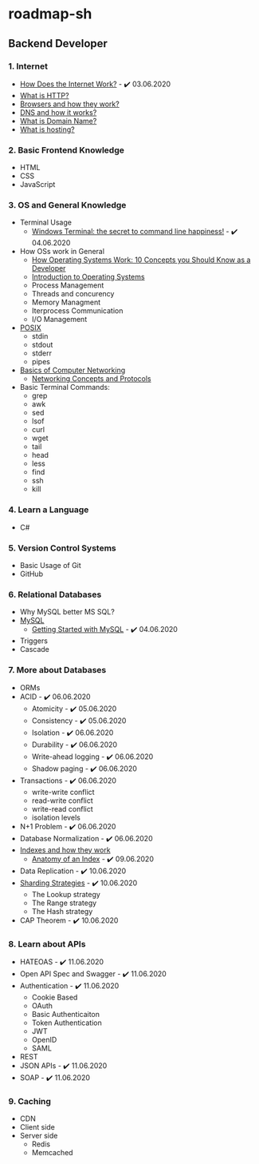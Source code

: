# roadmap-sh
## Backend Developer
### 1. Internet
* [How Does the Internet Work?](https://web.stanford.edu/class/msande91si/www-spr04/readings/week1/InternetWhitepaper.htm) - :heavy_check_mark: 03.06.2020
* [What is HTTP?](https://developer.mozilla.org/en-US/docs/Web/HTTP/Overview)
* [Browsers and how they work?](https://www.html5rocks.com/en/tutorials/internals/howbrowserswork/)
* [DNS and how it works?](https://www.cloudflare.com/learning/dns/what-is-dns/)
* [What is Domain Name?](https://cs.stanford.edu/people/eroberts/courses/cs181/projects/the-domain-name-system/what.html)
* [What is hosting?](https://en.wikipedia.org/wiki/Web_hosting_service)
### 2. Basic Frontend Knowledge
* HTML
* CSS
* JavaScript
### 3. OS and General Knowledge
* Terminal Usage
  - [Windows Terminal: the secret to command line happiness!](https://www.youtube.com/watch?v=2dsnwlnNBzs) - :heavy_check_mark: 04.06.2020
* How OSs work in General
  - [How Operating Systems Work: 10 Concepts you Should Know as a Developer](https://medium.com/cracking-the-data-science-interview/how-operating-systems-work-10-concepts-you-should-know-as-a-developer-8d63bb38331f)
  - [Introduction to Operating Systems](https://www.udacity.com/course/introduction-to-operating-systems--ud923)
  - Process Management
  - Threads and concurency
  - Memory Managment
  - Iterprocess Communication
  - I/O Management
* [POSIX](https://en.wikipedia.org/wiki/POSIX)
  - stdin
  - stdout
  - stderr
  - pipes
* [Basics of Computer Networking](https://www.geeksforgeeks.org/basics-computer-networking/)
  - [Networking Concepts and Protocols](https://app.pluralsight.com/library/courses/comptia-network-plus-networking-concepts/table-of-contents)
* Basic Terminal Commands:
  - grep
  - awk
  - sed
  - lsof
  - curl
  - wget
  - tail
  - head
  - less
  - find
  - ssh
  - kill
### 4. Learn a Language
* C#
### 5. Version Control Systems
* Basic Usage of Git
* GitHub
### 6. Relational Databases
* Why MySQL better MS SQL?
* [MySQL](https://dev.mysql.com/doc/)
  - [Getting Started with MySQL](https://dev.mysql.com/doc/mysql-getting-started/en/) - :heavy_check_mark: 04.06.2020
* Triggers
* Cascade
### 7. More about Databases
* ORMs
* ACID - :heavy_check_mark: 06.06.2020
  - Atomicity - :heavy_check_mark: 05.06.2020
  - Consistency - :heavy_check_mark: 05.06.2020
  - Isolation - :heavy_check_mark: 06.06.2020
  - Durability - :heavy_check_mark: 06.06.2020
  - Write-ahead logging - :heavy_check_mark: 06.06.2020
  - Shadow paging - :heavy_check_mark: 06.06.2020
* Transactions - :heavy_check_mark: 06.06.2020
  - write-write conflict
  - read-write conflict
  - write-read conflict
  - isolation levels
* N+1 Problem - :heavy_check_mark: 06.06.2020
* Database Normalization - :heavy_check_mark: 06.06.2020
* [Indexes and how they work](https://use-the-index-luke.com/)
  - [Anatomy of an Index](https://use-the-index-luke.com/sql/anatomy) - :heavy_check_mark: 09.06.2020
* Data Replication - :heavy_check_mark: 10.06.2020
* [Sharding Strategies](https://docs.microsoft.com/en-us/azure/architecture/patterns/sharding#sharding-strategies) - :heavy_check_mark: 10.06.2020
  - The Lookup strategy
  - The Range strategy
  - The Hash strategy
* CAP Theorem - :heavy_check_mark: 10.06.2020
### 8. Learn about APIs
* HATEOAS - :heavy_check_mark: 11.06.2020
* Open API Spec and Swagger - :heavy_check_mark: 11.06.2020
* Authentication - :heavy_check_mark: 11.06.2020
  - Cookie Based
  - OAuth
  - Basic Authenticaiton
  - Token Authentication
  - JWT
  - OpenID
  - SAML
* REST
* JSON APIs - :heavy_check_mark: 11.06.2020
* SOAP - :heavy_check_mark: 11.06.2020
### 9. Caching
* CDN
* Client side
* Server side
  - Redis
  - Memcached
